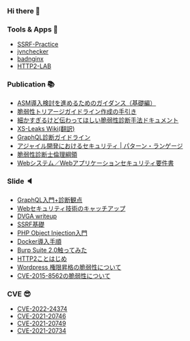 ### Hi there 👋

### Tools & Apps :wrench:

* [SSRF-Practice](https://github.com/wild0ni0n/ssrf-practice)
* [jvnchecker](https://github.com/wild0ni0n/jvnchecker)
* [badnginx](https://github.com/wild0ni0n/badnginx)
* [HTTP2-LAB](https://github.com/SecureSkyTechnology/http2-lab)

### Publication :books:
* [ASM導入検討を進めるためのガイダンス（基礎編）](https://webapppentestguidelines.github.io/ASMGuidance/)
* [脆弱性トリアージガイドライン作成の手引き](https://webapppentestguidelines.github.io/TriageGuidelines/)
* [細かすぎるけど伝わってほしい脆弱性診断手法ドキュメント](https://webapppentestguidelines.github.io/newtechtestdoc/)
* [XS-Leaks Wiki(翻訳)](https://webapppentestguidelines.github.io/xs-leaks/)
* [GraphQL診断ガイドライン](https://github.com/WebAppPentestGuidelines/graphQLGuideLine)
* [アジャイル開発におけるセキュリティ | パターン・ランゲージ](https://github.com/OWASP/www-chapter-japan/blob/master/skillmap_project/Security%20in%20Agile%20Software%20Development.md)
* [脆弱性診断士倫理綱領](https://github.com/OWASP/www-chapter-japan/blob/master/skillmap_project/code_of_ethics.md)
* [Webシステム／Webアプリケーションセキュリティ要件書](https://github.com/OWASP/www-chapter-japan/tree/master/secreq)

### Slide :speaker:

* [GraphQL入門+診断観点](https://www.slideshare.net/ssuser12fe9c/graphqlpdf-253182406)
* [Webセキュリティ技術のキャッチアップ](https://speakerdeck.com/sst/websekiyuriteiji-shu-falsekiyatutiatupu)
* [DVGA writeup](https://www.slideshare.net/ssuser12fe9c/dvga-writeup)
* [SSRF基礎](https://www.slideshare.net/ssuser12fe9c/ssrf-248482162)
* [PHP Object Injection入門](https://www.slideshare.net/ssuser12fe9c/php-object-injection-232176005)
* [Docker導入手順](https://www.slideshare.net/ssuser12fe9c/docker-232175702)
* [Burp Suite 2.0触ってみた](https://www.slideshare.net/ssuser12fe9c/burp20-135751895)
* [HTTP2ことはじめ](https://speakerdeck.com/sst/http2kotohazime)
* [Wordpress 権限昇格の脆弱性について](https://www.slideshare.net/ssuser12fe9c/wordpress-77433411)
* [CVE-2015-8562の脆弱性について](https://www.slideshare.net/ssuser12fe9c/cve20158562)

### CVE :sunglasses:

* [CVE-2022-24374](https://jvndb.jvn.jp/ja/contents/2022/JVNDB-2022-000014.html)
* [CVE-2021-20746](https://jvndb.jvn.jp/ja/contents/2021/JVNDB-2021-000056.html)
* [CVE-2021-20749](https://jvndb.jvn.jp/ja/contents/2021/JVNDB-2021-000055.html)
* [CVE-2021-20734](https://jvndb.jvn.jp/ja/contents/2021/JVNDB-2021-000047.html)


<!--
**wild0ni0n/wild0ni0n** is a ✨ _special_ ✨ repository because its `README.md` (this file) appears on your GitHub profile.

Here are some ideas to get you started:

- 🔭 I’m currently working on ...
- 🌱 I’m currently learning ...
- 👯 I’m looking to collaborate on ...
- 🤔 I’m looking for help with ...
- 💬 Ask me about ...
- 📫 How to reach me: ...
- 😄 Pronouns: ...
- ⚡ Fun fact: ...
-->
